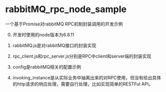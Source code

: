 # rabbitMQ_rpc_node_sample
一个基于Promise对rabbitMQ RPC机制封装调用的开发示例

0. 开发时使用的node版本为6.8.11

1. rabbitMQ.js是对rabbitMQ接口的封装实现

2. rpc_client.js和rpc_server.js分别是RPC中client和server端的封装实现

3. config是rabbitMQ相关的配置示例

4. invoking_instance是从实际业务中抽离出来的对RPC使用，但没有给出具体的http请求的响应处理，需要自行处理，比如实现简单的RESTFul API。